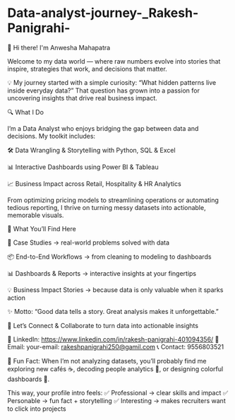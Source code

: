 # Data-analyst-journey-_Rakesh-Panigrahi-

👋 Hi there! I'm Anwesha Mahapatra

Welcome to my data world — where raw numbers evolve into stories that inspire, strategies that work, and decisions that matter.

💡 My journey started with a simple curiosity: “What hidden patterns live inside everyday data?”
That question has grown into a passion for uncovering insights that drive real business impact.

🔍 What I Do

I’m a Data Analyst who enjoys bridging the gap between data and decisions. My toolkit includes:

🛠 Data Wrangling & Storytelling with Python, SQL & Excel

📊 Interactive Dashboards using Power BI & Tableau

📈 Business Impact across Retail, Hospitality & HR Analytics

From optimizing pricing models to streamlining operations or automating tedious reporting, I thrive on turning messy datasets into actionable, memorable visuals.

🚀 What You’ll Find Here

📂 Case Studies → real-world problems solved with data

📦 End-to-End Workflows → from cleaning to modeling to dashboards

📊 Dashboards & Reports → interactive insights at your fingertips

💡 Business Impact Stories → because data is only valuable when it sparks action

✨ Motto: “Good data tells a story. Great analysis makes it unforgettable.”

🤝 Let’s Connect & Collaborate to turn data into actionable insights

💼 LinkedIn: https://www.linkedin.com/in/rakesh-panigrahi-401094356/
📧 Email: your-email: rakeshpanigrahi250@gamil.com
📞 Contact: 9556803521

📱 Fun Fact: When I’m not analyzing datasets, you’ll probably find me exploring new cafés ☕, decoding people analytics 🧩, or designing colorful dashboards 🎨.

This way, your profile intro feels:
✅ Professional → clear skills and impact
✅ Personable → fun fact + storytelling
✅ Interesting → makes recruiters want to click into projects



